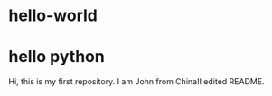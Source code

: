 # hello-world 
# hello python
Hi, this is my first repository. 
I am John from China!I edited README.
